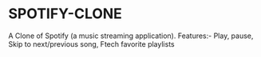 # SPOTIFY-CLONE
A Clone of Spotify (a music streaming application). Features:-  Play, pause, Skip to next/previous song, Ftech favorite playlists
